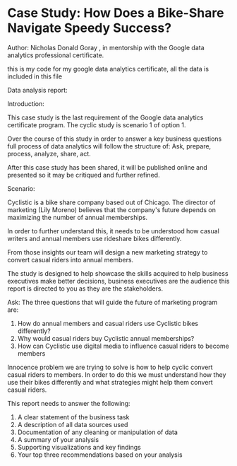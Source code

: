 # Case Study: How Does a Bike-Share Navigate Speedy Success?


Author: Nicholas Donald Goray , in mentorship with the Google data analytics professional certificate.

this is my code for my google data analytics certificate, all the data is included in this file 

Data analysis report:


Introduction:

This case study is the last requirement of the Google data analytics certificate program.
The cyclic study is scenario 1 of option 1.

Over the course of this study in order to answer a key business questions full process of data analytics will follow the structure of:
Ask, prepare, process, analyze, share, act.

After this case study has been shared, it will be published online and presented so it may be critiqued and further refined.


Scenario:

Cyclistic is a bike share company based out of Chicago. The director of marketing (Lily Moreno) believes that the company's future depends on maximizing the number of annual memberships.

In order to further understand this, it needs to be understood how casual writers and annual members use rideshare bikes differently.

From those insights our team will design a new marketing strategy to convert casual riders into annual members.

The study is designed to help showcase the skills acquired to help business executives make better decisions, business executives are the audience this report is directed to you as they are the stakeholders.

Ask:
The three questions that will guide the future of marketing program are:
 1. How do annual members and casual riders use Cyclistic bikes differently?
 2. Why would casual riders buy Cyclistic annual memberships?
 3. How can Cyclistic use digital media to influence casual riders to become members


Innocence problem we are trying to solve is how to help cyclic convert casual riders to members. In order to do this we must understand how they use their bikes differently and what strategies might help them convert casual riders.

This report needs to answer the following: 

1. A clear statement of the business task 
2. A description of all data sources used 
3. Documentation of any cleaning or manipulation of data
4. A summary of your analysis 
5. Supporting visualizations and key findings 
6. Your top three recommendations based on your analysis


